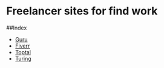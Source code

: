 # Freelancer sites for find work
##Index
- [Guru](https://www.guru.com)
- [Fiverr](https://www.fiverr.com)
- [Toptal](https://www.toptal.com)
- [Turing](https://www.turing.com)
